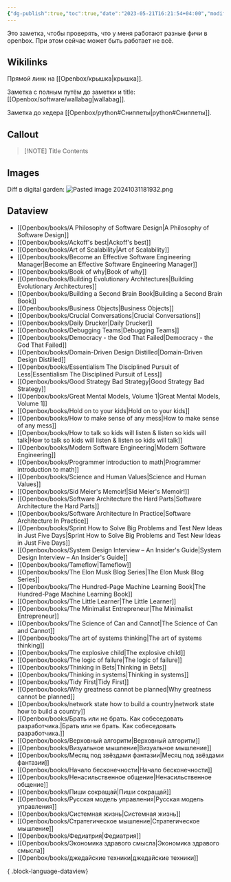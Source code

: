 ```yaml
---
{"dg-publish":true,"toc":true,"date":"2023-05-21T16:21:54+04:00","modified_at":"2024-10-31T18:19:41+03:00","dg-path":"showcase.md","permalink":"/showcase/","dgPassFrontmatter":true}
---
```



Это заметка, чтобы проверять, что у меня работают разные фичи в openbox. При этом сейчас может быть работает не всё.

## Wikilinks

Прямой линк на [[Openbox/крышка\|крышка]].

Заметка с полным путём до заметки и title: [[Openbox/software/wallabag\|wallabag]].

Заметка до хедера [[Openbox/python#Сниппеты\|python#Сниппеты]].

## Callout


> [!NOTE] Title
> Contents

## Images

Diff в digital garden:
![Pasted image 20241031181932.png](/img/user/_media/Pasted%20image%2020241031181932.png)

## Dataview

- [[Openbox/books/A Philosophy of Software Design\|A Philosophy of Software Design]]
- [[Openbox/books/Ackoff's best\|Ackoff's best]]
- [[Openbox/books/Art of Scalability\|Art of Scalability]]
- [[Openbox/books/Become an Effective Software Engineering Manager\|Become an Effective Software Engineering Manager]]
- [[Openbox/books/Book of why\|Book of why]]
- [[Openbox/books/Building Evolutionary Architectures\|Building Evolutionary Architectures]]
- [[Openbox/books/Building a Second Brain Book\|Building a Second Brain Book]]
- [[Openbox/books/Business Objects\|Business Objects]]
- [[Openbox/books/Crucial Conversations\|Crucial Conversations]]
- [[Openbox/books/Daily Drucker\|Daily Drucker]]
- [[Openbox/books/Debugging Teams\|Debugging Teams]]
- [[Openbox/books/Democracy - the God That Failed\|Democracy - the God That Failed]]
- [[Openbox/books/Domain-Driven Design Distilled\|Domain-Driven Design Distilled]]
- [[Openbox/books/Essentialism The Disciplined Pursuit of Less\|Essentialism The Disciplined Pursuit of Less]]
- [[Openbox/books/Good Strategy Bad Strategy\|Good Strategy Bad Strategy]]
- [[Openbox/books/Great Mental Models, Volume 1\|Great Mental Models, Volume 1]]
- [[Openbox/books/Hold on to your kids\|Hold on to your kids]]
- [[Openbox/books/How to make sense of any mess\|How to make sense of any mess]]
- [[Openbox/books/How to talk so kids will listen & listen so kids will talk\|How to talk so kids will listen & listen so kids will talk]]
- [[Openbox/books/Modern Software Engineering\|Modern Software Engineering]]
- [[Openbox/books/Programmer introduction to math\|Programmer introduction to math]]
- [[Openbox/books/Science and Human Values\|Science and Human Values]]
- [[Openbox/books/Sid Meier's Memoir!\|Sid Meier's Memoir!]]
- [[Openbox/books/Software Architecture  the Hard Parts\|Software Architecture  the Hard Parts]]
- [[Openbox/books/Software Architecture In Practice\|Software Architecture In Practice]]
- [[Openbox/books/Sprint How to Solve Big Problems and Test New Ideas in Just Five Days\|Sprint How to Solve Big Problems and Test New Ideas in Just Five Days]]
- [[Openbox/books/System Design Interview – An Insider's Guide\|System Design Interview – An Insider's Guide]]
- [[Openbox/books/Tameflow\|Tameflow]]
- [[Openbox/books/The Elon Musk Blog Series\|The Elon Musk Blog Series]]
- [[Openbox/books/The Hundred-Page Machine Learning Book\|The Hundred-Page Machine Learning Book]]
- [[Openbox/books/The Little Learner\|The Little Learner]]
- [[Openbox/books/The Minimalist Entrepreneur\|The Minimalist Entrepreneur]]
- [[Openbox/books/The Science of Can and Cannot\|The Science of Can and Cannot]]
- [[Openbox/books/The art of systems thinking\|The art of systems thinking]]
- [[Openbox/books/The explosive child\|The explosive child]]
- [[Openbox/books/The logic of failure\|The logic of failure]]
- [[Openbox/books/Thinking in Bets\|Thinking in Bets]]
- [[Openbox/books/Thinking in systems\|Thinking in systems]]
- [[Openbox/books/Tidy First\|Tidy First]]
- [[Openbox/books/Why greatness cannot be planned\|Why greatness cannot be planned]]
- [[Openbox/books/network state how to build a country\|network state how to build a country]]
- [[Openbox/books/Брать или не брать. Как собеседовать разработчика.\|Брать или не брать. Как собеседовать разработчика.]]
- [[Openbox/books/Верховный алгоритм\|Верховный алгоритм]]
- [[Openbox/books/Визуальное мышление\|Визуальное мышление]]
- [[Openbox/books/Месяц под звёздами фантазии\|Месяц под звёздами фантазии]]
- [[Openbox/books/Начало бесконечности\|Начало бесконечности]]
- [[Openbox/books/Ненасильственное общение\|Ненасильственное общение]]
- [[Openbox/books/Пиши сокращай\|Пиши сокращай]]
- [[Openbox/books/Русская модель управления\|Русская модель управления]]
- [[Openbox/books/Системная жизнь\|Системная жизнь]]
- [[Openbox/books/Стратегическое мышление\|Стратегическое мышление]]
- [[Openbox/books/Федиатрия\|Федиатрия]]
- [[Openbox/books/Экономика здравого смысла\|Экономика здравого смысла]]
- [[Openbox/books/джедайские техники\|джедайские техники]]

{ .block-language-dataview}
